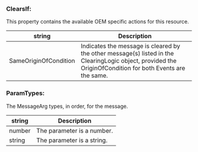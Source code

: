 ### ClearsIf:

This property contains the available OEM specific actions for this resource.

| string | Description |
| --- | --- |
| SameOriginOfCondition | Indicates the message is cleared by the other message(s) listed in the ClearingLogic object, provided the OriginOfCondition for both Events are the same. |

### ParamTypes:

The MessageArg types, in order, for the message.

| string | Description |
| --- | --- |
| number | The parameter is a number. |
| string | The parameter is a string. |
